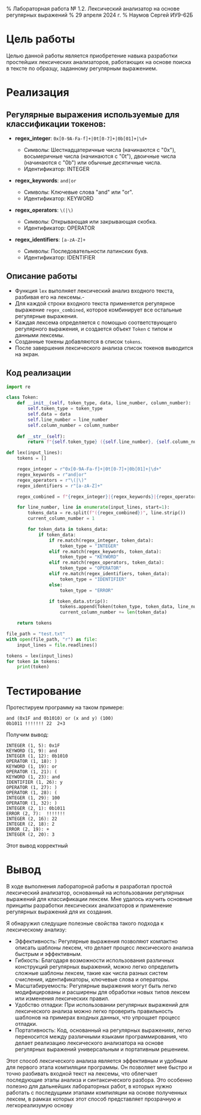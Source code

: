 % Лабораторная работа № 1.2. Лексический анализатор на основе регулярных выражений
% 29 апреля 2024 г.
% Наумов Сергей ИУ9-62Б

# Цель работы
Целью данной работы является приобретение навыка разработки простейших
лексических анализаторов, работающих на основе поиска в тексте по образцу,
заданному регулярным выражением.

# Реализация

## Регулярные выражения используемые для классификации токенов:

- **regex_integer**: `0x[0-9A-Fa-f]+|0t[0-7]+|0b[01]+|\d+`
  - Символы: Шестнадцатеричные числа (начинаются с "0x"), восьмеричные числа (начинаются с "0t"),
   двоичные числа (начинаются с "0b") или обычные десятичные числа.
  - Идентификатор: INTEGER

- **regex_keywords**: `and|or`
  - Символы: Ключевые слова "and" или "or".
  - Идентификатор: KEYWORD

- **regex_operators**: `\(|\)`
  - Символы: Открывающая или закрывающая скобка.
  - Идентификатор: OPERATOR

- **regex_identifiers**: `[a-zA-Z]+`
  - Символы: Последовательности латинских букв.
  - Идентификатор: IDENTIFIER

## Описание работы

- Функция `lex` выполняет лексический анализ входного текста, разбивая его на лексемы.-
-  Для каждой строки входного текста применяется регулярное выражение `regex_combined`,
   которое комбинирует все остальные регулярные выражения.
- Каждая лексема определяется с помощью соответствующего регулярного выражения,
   и создается объект `Token` с типом и данными лексемы.
- Созданные токены добавляются в список `tokens`.
- После завершения лексического анализа список токенов выводится на экран.


## Код реализации
```python
import re

class Token:
    def __init__(self, token_type, data, line_number, column_number):
        self.token_type = token_type
        self.data = data
        self.line_number = line_number
        self.column_number = column_number
    
    def __str__(self):
        return f"{self.token_type} ({self.line_number}, {self.column_number}): {self.data}"

def lex(input_lines):
    tokens = []

    regex_integer = r"0x[0-9A-Fa-f]+|0t[0-7]+|0b[01]+|\d+"
    regex_keywords = r"and|or"
    regex_operators = r"\(|\)"
    regex_identifiers = r"[a-zA-Z]+"

    regex_combined = f"{regex_integer}|{regex_keywords}|{regex_operators}|{regex_identifiers}"

    for line_number, line in enumerate(input_lines, start=1):
        tokens_data = re.split(f"({regex_combined})", line.strip())
        current_column_number = 1

        for token_data in tokens_data:
            if token_data:
                if re.match(regex_integer, token_data):
                    token_type = "INTEGER"
                elif re.match(regex_keywords, token_data):
                    token_type = "KEYWORD"
                elif re.match(regex_operators, token_data):
                    token_type = "OPERATOR"
                elif re.match(regex_identifiers, token_data):
                    token_type = "IDENTIFIER"
                else:
                    token_type = "ERROR"

                if token_data.strip():
                    tokens.append(Token(token_type, token_data, line_number, current_column_number))
                    current_column_number += len(token_data)

    return tokens

file_path = "test.txt"
with open(file_path, "r") as file:
    input_lines = file.readlines()

tokens = lex(input_lines)
for token in tokens:
    print(token)

```

# Тестирование

Протестируем программу на таком примере:
```
and (0x1F and 0b1010) or (x and y) (100)
0b1011 !!!!!!! 22  2+3
```

Получим вывод:
```
INTEGER (1, 5): 0x1F
KEYWORD (1, 9): and
INTEGER (1, 12): 0b1010
OPERATOR (1, 18): )
KEYWORD (1, 19): or
OPERATOR (1, 21): (
KEYWORD (1, 23): and
IDENTIFIER (1, 26): y
OPERATOR (1, 27): )
OPERATOR (1, 28): (
INTEGER (1, 29): 100
OPERATOR (1, 32): )
INTEGER (2, 1): 0b1011
ERROR (2, 7):  !!!!!!!
INTEGER (2, 16): 22
INTEGER (2, 18): 2
ERROR (2, 19): +
INTEGER (2, 20): 3
```

Этот вывод корректный

# Вывод
В ходе выполнения лабораторной работы я разработал простой лексический анализатор,
основанный на использовании регулярных выражений для классификации лексем.
Мне удалось изучить основные принципы разработки лексических анализаторов
и применение регулярных выражений для их создания.

Я обнаружил следущие полезные свойства такого подхода к лексическому анализу:
- Эффективность: Регулярные выражения позволяют компактно описать шаблоны лексем,
   что делает процесс лексического анализа быстрым и эффективным.
- Гибкость: Благодаря возможности использования различных конструкций регулярных
  выражений, можно легко определить сложные шаблоны лексем, такие как числа
  разных систем счисления, идентификаторы, ключевые слова и операторы.
- Масштабируемость: Регулярные выражения могут быть легко модифицированы и
  расширены для обработки новых типов лексем или изменения лексических правил.
- Удобство отладки: При использовании регулярных выражений для лексического
  анализа можно легко проверить правильность шаблонов на примерах входных
  данных, что упрощает процесс отладки.
- Портативность: Код, основанный на регулярных выражениях, легко переносится
   между различными языками программирования, что делает реализацию лексического
   анализатора на основе регулярных выражений универсальным и портативным решением.

Этот способ лексического анализа является эффективным и удобным для первого этапа
компиляции программы. Он позволяет мне быстро и точно разбивать входной текст на лексемы,
что облегчает последующие этапы анализа и синтаксического разбора. Это особенно полезно 
для дальнейших лабораторных работ, в которых нужно работать с последущими этапами компиляции
на основе полученных лексем, в рамках которых этот способ представляет прозрачную 
и легкореализумую основу
